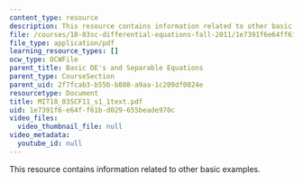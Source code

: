 ```yaml
---
content_type: resource
description: This resource contains information related to other basic examples.
file: /courses/18-03sc-differential-equations-fall-2011/1e7391f6e64ff61bd029655beade970c_MIT18_03SCF11_s1_1text.pdf
file_type: application/pdf
learning_resource_types: []
ocw_type: OCWFile
parent_title: Basic DE's and Separable Equations
parent_type: CourseSection
parent_uid: 2f7fcab3-b55b-b888-a9aa-1c209df0024e
resourcetype: Document
title: MIT18_03SCF11_s1_1text.pdf
uid: 1e7391f6-e64f-f61b-d029-655beade970c
video_files:
  video_thumbnail_file: null
video_metadata:
  youtube_id: null
---
```

This resource contains information related to other basic examples.